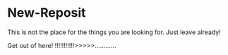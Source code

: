# New-Reposit

This is not the place for the things you are looking for. Just leave already!
 
 Get out of here!
 !!!!!!!!!!!>>>>>............